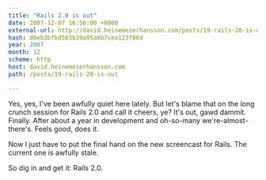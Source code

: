 ```yaml
---
title: "Rails 2.0 is out"
date: 2007-12-07 16:50:00 +0000
external-url: http://david.heinemeierhansson.com/posts/19-rails-20-is-out
hash: d6eb3bfbd503b39a95a6b7cea123f06d
year: 2007
month: 12
scheme: http
host: david.heinemeierhansson.com
path: /posts/19-rails-20-is-out

---
```


Yes, yes, I've been awfully quiet here lately. But let's blame that on the long crunch session for Rails 2.0 and call it cheers, ye? It's out, gawd dammit. Finally. After about a year in development and oh-so-many we're-almost-there's. Feels good, does it.


Now I just have to put the final hand on the new screencast for Rails. The current one is awfully stale.


So dig in and get it: Rails 2.0.

